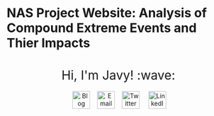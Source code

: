 # NAS Project Website: Analysis of Compound Extreme Events and Thier Impacts

<h1 style="font-weight:normal" align="center">
   Hi, I'm Javy! :wave: 
</h1>

<div align="center">

   
<a href="https://www.javedali.net/"><img border="0" alt="Blog" src="https://assets.dryicons.com/uploads/icon/svg/4926/home.svg" width="40" height="40"></a>   
<a href="mailto:javedali28@gmail.com"><img border="0" alt="Email" src="https://assets.dryicons.com/uploads/icon/svg/8007/c804652c-fae4-43d7-b539-187d6a408254.svg" width="40" height="40"></a>   
<a href="https://twitter.com/javedali99"><img border="0" alt="Twitter" src="https://assets.dryicons.com/uploads/icon/svg/8385/c23f7ffc-ca8d-4246-8978-ce9f6d5bcc99.svg" width="40" height="40"></a>    
<a href="https://www.linkedin.com/in/javedali18/"><img border="0" alt="LinkedIn" src="https://assets.dryicons.com/uploads/icon/svg/8337/a347cd89-1662-4421-be90-58e5e8004eae.svg" width="40" height="40"></a>   
